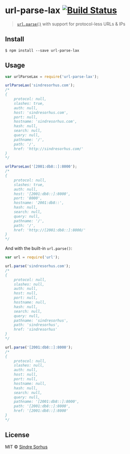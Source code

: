 # url-parse-lax [![Build Status](https://travis-ci.org/sindresorhus/url-parse-lax.svg?branch=master)](https://travis-ci.org/sindresorhus/url-parse-lax)

> [`url.parse()`](https://nodejs.org/docs/latest/api/url.html#url_url_parse_urlstr_parsequerystring_slashesdenotehost) with support for protocol-less URLs & IPs


## Install

```
$ npm install --save url-parse-lax
```


## Usage

```js
var urlParseLax = require('url-parse-lax');

urlParseLax('sindresorhus.com');
/*
{
	protocol: null,
	slashes: true,
	auth: null,
	host: 'sindresorhus.com',
	port: null,
	hostname: 'sindresorhus.com',
	hash: null,
	search: null,
	query: null,
	pathname: '/',
	path: '/',
	href: 'http://sindresorhus.com/'
}
*/

urlParseLax('[2001:db8::]:8000');
/*
{
	protocol: null,
	slashes: true,
	auth: null,
	host: '[2001:db8::]:8000',
	port: '8000',
	hostname: '2001:db8::',
	hash: null,
	search: null,
	query: null,
	pathname: '/',
	path: '/',
	href: 'http://[2001:db8::]:8000/'
}
*/
```

And with the built-in `url.parse()`:

```js
var url = require('url');

url.parse('sindresorhus.com');
/*
{
	protocol: null,
	slashes: null,
	auth: null,
	host: null,
	port: null,
	hostname: null,
	hash: null,
	search: null,
	query: null,
	pathname: 'sindresorhus',
	path: 'sindresorhus',
	href: 'sindresorhus'
}
*/

url.parse('[2001:db8::]:8000');
/*
{
	protocol: null,
	slashes: null,
	auth: null,
	host: null,
	port: null,
	hostname: null,
	hash: null,
	search: null,
	query: null,
	pathname: '[2001:db8::]:8000',
	path: '[2001:db8::]:8000',
	href: '[2001:db8::]:8000'
}
*/
```


## License

MIT © [Sindre Sorhus](http://sindresorhus.com)
